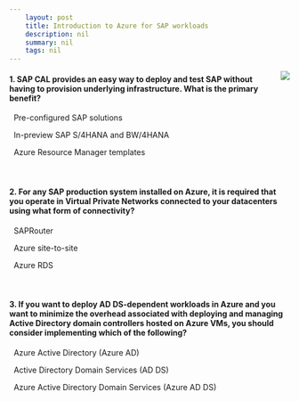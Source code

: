 ```yaml
---
    layout: post
    title: Introduction to Azure for SAP workloads 
    description: nil
    summary: nil
    tags: nil
---
```



 <a target="_blank" href="https://docs.microsoft.com/en-us/learn/modules/introduction-azure-sap-workloads/7-knowledge-check/"><i class="fas fa-external-link-alt"></i> </a>
 <img align="right" src="https://docs.microsoft.com/en-us/learn/achievements/introduction-azure-sap-workloads.svg">
####  1. SAP CAL provides an easy way to deploy and test SAP without having to provision underlying infrastructure. What is the primary benefit?


<i class='fas fa-check-square' style='color: Dodgerblue;'></i> &nbsp;&nbsp;Pre-configured SAP solutions

<i class='far fa-square'></i> &nbsp;&nbsp;In-preview SAP S/4HANA and BW/4HANA

<i class='far fa-square'></i> &nbsp;&nbsp;Azure Resource Manager templates
<br />
<br />
<br />

####  2. For any SAP production system installed on Azure, it is required that you operate in Virtual Private Networks connected to your datacenters using what form of connectivity?


<i class='far fa-square'></i> &nbsp;&nbsp;SAPRouter

<i class='fas fa-check-square' style='color: Dodgerblue;'></i> &nbsp;&nbsp;Azure site-to-site

<i class='far fa-square'></i> &nbsp;&nbsp;Azure RDS
<br />
<br />
<br />

####  3. If you want to deploy AD DS-dependent workloads in Azure and you want to minimize the overhead associated with deploying and managing Active Directory domain controllers hosted on Azure VMs, you should consider implementing which of the following?


<i class='far fa-square'></i> &nbsp;&nbsp;Azure Active Directory (Azure AD)

<i class='far fa-square'></i> &nbsp;&nbsp;Active Directory Domain Services (AD DS)

<i class='fas fa-check-square' style='color: Dodgerblue;'></i> &nbsp;&nbsp;Azure Active Directory Domain Services (Azure AD DS)
<br />
<br />
<br />
